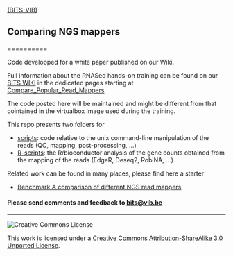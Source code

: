 [(BITS-VIB)](https://github.com/BITS-VIB)
## Comparing NGS mappers
==========

Code developped for a white paper published on our Wiki.

Full information about the RNASeq hands-on training can be found on our <a href="http://wiki.bits.vib.be" target="_blank">BITS WIKI</a> in the dedicated pages starting at <a href="http://wiki.bits.vib.be/index.php/Compare_Popular_Read_Mappers" target="_blank">Compare_Popular_Read_Mappers</a>

The code posted here will be maintained and might be different from that cointained in the virtualbox image used during the training.

This repo presents two folders for

* [scripts](scripts): code relative to the unix command-line manipulation of the reads (QC, mapping, post-processing, ...)
* [R-scripts](R-scripts):  the R/bioconductor analysis of the gene counts obtained from the mapping of the reads (EdgeR, Deseq2, RobiNA, ...)

Related work can be found in many places, please find here a starter

* <a href="http://www.ecseq.com/support/benchmark">Benchmark A comparison of different NGS read mappers</a>

<h4>Please send comments and feedback to <a href="mailto:bits@vib.be">bits@vib.be</a></h4>

------------

![Creative Commons License](http://i.creativecommons.org/l/by-sa/3.0/88x31.png?raw=true)

This work is licensed under a [Creative Commons Attribution-ShareAlike 3.0 Unported License](http://creativecommons.org/licenses/by-sa/3.0/).
